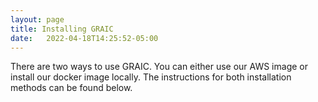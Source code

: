 ```yaml
---
layout: page
title: Installing GRAIC
date:   2022-04-18T14:25:52-05:00
---
```


There are two ways to use GRAIC.
You can either use our AWS image or install our docker image locally.
The instructions for both installation methods can be found below.
